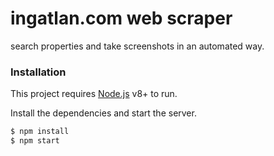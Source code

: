 # ingatlan.com web scraper

search properties and take screenshots in an automated way.

### Installation

This project requires [Node.js](https://nodejs.org/) v8+ to run.

Install the dependencies and start the server.

```sh
$ npm install
$ npm start
```
